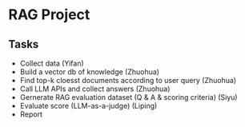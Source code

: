 # RAG Project

## Tasks

* Collect data (Yifan)
* Build a vector db of knowledge (Zhuohua)
* Find top-k cloesst documents according to user query (Zhuohua)
* Call LLM APIs and collect answers (Zhuohua)
* Gernerate RAG evaluation dataset (Q & A & scoring criteria) (Siyu)
* Evaluate score (LLM-as-a-judge) (Liping)
* Report

